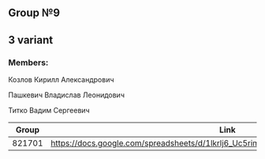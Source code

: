 ## Group №9
## 3 variant

### Members:
Козлов Кирилл Александрович

Пашкевич Владислав Леонидович

Титко Вадим Сергеевич



| Group | Link |
| - | - |
| 821701 | https://docs.google.com/spreadsheets/d/1lkrlj6_Uc5rimTXTRWXFzt8sqTXM5ALux0liqk4dTwQ |
